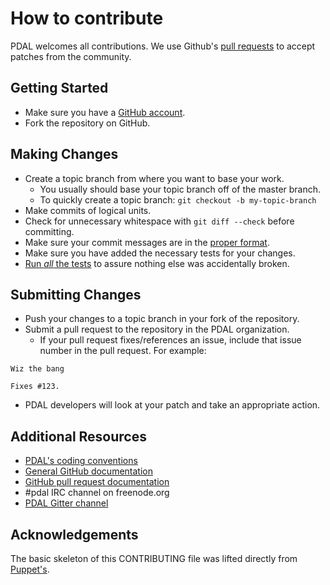 # How to contribute

PDAL welcomes all contributions.
We use Github's [pull requests](https://help.github.com/articles/using-pull-requests) to accept patches from the community.

## Getting Started

* Make sure you have a [GitHub account](https://github.com/signup/free).
* Fork the repository on GitHub.

## Making Changes

* Create a topic branch from where you want to base your work.
  * You usually should base your topic branch off of the master branch.
  * To quickly create a topic branch: `git checkout -b my-topic-branch`
* Make commits of logical units.
* Check for unnecessary whitespace with `git diff --check` before committing.
* Make sure your commit messages are in the [proper format](http://tbaggery.com/2008/04/19/a-note-about-git-commit-messages.html).
* Make sure you have added the necessary tests for your changes.
* [Run _all_ the tests](http://pdal.io/development/testing.html) to assure nothing else was accidentally broken.

## Submitting Changes

* Push your changes to a topic branch in your fork of the repository.
* Submit a pull request to the repository in the PDAL organization.
  * If your pull request fixes/references an issue, include that issue number in the pull request. For example:

```
Wiz the bang

Fixes #123.
```

* PDAL developers will look at your patch and take an appropriate action.

## Additional Resources

* [PDAL's coding conventions](http://pdal.io/development/conventions.html)
* [General GitHub documentation](http://help.github.com/)
* [GitHub pull request documentation](http://help.github.com/send-pull-requests/)
* #pdal IRC channel on freenode.org
* [PDAL Gitter channel](https://gitter.im/PDAL/PDAL)

## Acknowledgements

The basic skeleton of this CONTRIBUTING file was lifted directly from [Puppet's](https://github.com/puppetlabs/puppet/blob/master/CONTRIBUTING.md).
